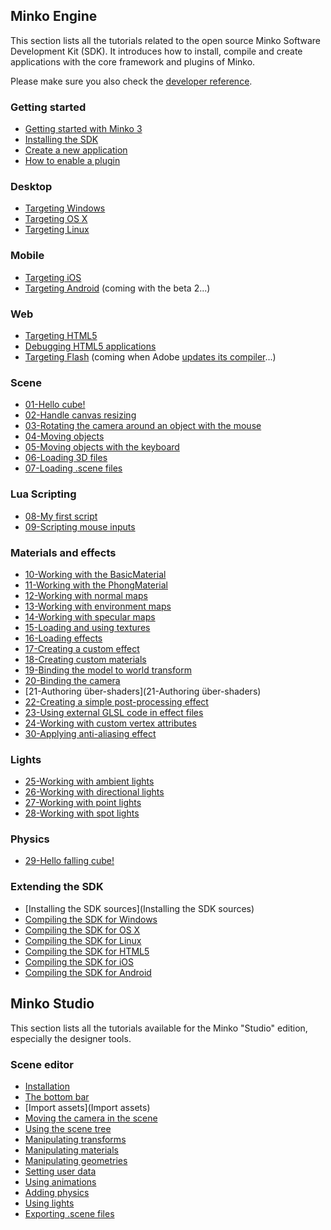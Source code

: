 Minko Engine
------------

This section lists all the tutorials related to the open source Minko Software Development Kit (SDK). It introduces how to install, compile and create applications with the core framework and plugins of Minko.

Please make sure you also check the [developer reference](http://doc.v3.minko.io/reference/).

### Getting started

-   [Getting started with Minko 3](../tutorial/Getting_started_with_Minko_3.md)
-   [Installing the SDK](../tutorial/Installing_the_SDK.md)
-   [Create a new application](../tutorial/Create_a_new_application.md)
-   [How to enable a plugin](../tutorial/How_to_enable_a_plugin.md)

### Desktop

-   [Targeting Windows](../tutorial/Targeting_Windows.md)
-   [Targeting OS X](../tutorial/Targeting_OS_X.md)
-   [Targeting Linux](../tutorial/Targeting_Linux.md)

### Mobile

-   [Targeting iOS](../tutorial/Targeting_iOS.md)
-   [Targeting Android](../tutorial/Targeting_Android.md) (coming with the beta 2...)

### Web

-   [Targeting HTML5](../tutorial/Targeting_HTML5.md)
-   [Debugging HTML5 applications](../tutorial/Debugging_HTML5_applications.md)
-   [Targeting Flash](../tutorial/Targeting_Flash.md) (coming when Adobe [updates its compiler](https://github.com/adobe-flash/crossbridge/issues/28)...)

### Scene

-   [01-Hello cube!](../tutorial/01-01-Hello_cube!.md)
-   [02-Handle canvas resizing](../tutorial/02-02-Handle_canvas_resizing.md)
-   [03-Rotating the camera around an object with the mouse](../tutorial/03-03-Rotating_the_camera_around_an_object_with_the_mouse.md)
-   [04-Moving objects](../tutorial/04-04-Moving_objects.md)
-   [05-Moving objects with the keyboard](../tutorial/05-04-05-Moving_objects_with_the_keyboard.md)
-   [06-Loading 3D files](../tutorial/06-06-Loading_3D_files.md)
-   [07-Loading .scene files](../tutorial/07-07-Loading_.scene_files.md)

### Lua Scripting

-   [08-My first script](../tutorial/08-08-My_first_script.md)
-   [09-Scripting mouse inputs](../tutorial/09-09-Scripting_mouse_inputs.md)

### Materials and effects

-   [10-Working with the BasicMaterial](../tutorial/10-10-Working_with_the_BasicMaterial.md)
-   [11-Working with the PhongMaterial](../tutorial/11-11-Working_with_the_PhongMaterial.md)
-   [12-Working with normal maps ](../tutorial/12-12-Working_with_normal_maps.md)
-   [13-Working with environment maps ](../tutorial/13-13-Working_with_environment_maps.md)
-   [14-Working with specular maps](../tutorial/14-14-Working_with_specular_maps.md)
-   [15-Loading and using textures](../tutorial/15-15-Loading_and_using_textures.md)
-   [16-Loading effects](../tutorial/16-16-Loading_effects.md)
-   [17-Creating a custom effect](../tutorial/17-17-Creating_a_custom_effect.md)
-   [18-Creating custom materials](../tutorial/18-18-Creating_custom_materials.md)
-   [19-Binding the model to world transform](../tutorial/19-19-Binding_the_model_to_world_transform.md)
-   [20-Binding the camera](../tutorial/20-20-Binding_the_camera.md)
-   [21-Authoring über-shaders](21-Authoring über-shaders)
-   [22-Creating a simple post-processing effect](../tutorial/22-22-Creating_a_simple_post-processing_effect.md)
-   [23-Using external GLSL code in effect files](../tutorial/23-23-Using_external_GLSL_code_in_effect_files.md)
-   [24-Working with custom vertex attributes](../tutorial/24-24-Working_with_custom_vertex_attributes.md)
-   [30-Applying anti-aliasing effect](../tutorial/30-30-Applying_anti-aliasing_effect.md)

### Lights

-   [25-Working with ambient lights](../tutorial/25-25-Working_with_ambient_lights.md)
-   [26-Working with directional lights](../tutorial/26-26-Working_with_directional_lights.md)
-   [27-Working with point lights](../tutorial/27-27-Working_with_point_lights.md)
-   [28-Working with spot lights](../tutorial/28-28-Working_with_spot_lights.md)

### Physics

-   [29-Hello falling cube!](../tutorial/29-29-Hello_falling_cube!.md)

### Extending the SDK

-   [Installing the SDK sources](Installing the SDK sources)
-   [Compiling the SDK for Windows](../tutorial/Compiling_the_SDK_for_Windows.md)
-   [Compiling the SDK for OS X](../tutorial/Compiling_the_SDK_for_OSX.md)
-   [Compiling the SDK for Linux](../tutorial/Compiling_the_SDK_for_Linux.md)
-   [Compiling the SDK for HTML5](../tutorial/Compiling_the_SDK_for_HTML5.md)
-   [Compiling the SDK for iOS](../tutorial/Compiling_the_SDK_for_iOS.md)
-   [Compiling the SDK for Android](../tutorial/Compiling_the_SDK_for_Android.md)

Minko Studio
------------

This section lists all the tutorials available for the Minko "Studio" edition, especially the designer tools.

### Scene editor

-   [Installation](Installation)
-   [The bottom bar](../tutorial/The_bottom_bar.md)
-   [Import assets](Import assets)
-   [Moving the camera in the scene](../tutorial/Moving_the_camera_in_the_scene.md)
-   [Using the scene tree](../tutorial/Using_the_scene_tree.md)
-   [Manipulating transforms](../tutorial/Manipulating_transforms.md)
-   [Manipulating materials](../tutorial/Manipulating_materials.md)
-   [Manipulating geometries](../tutorial/Manipulating_geometries.md)
-   [Setting user data](../tutorial/Setting_user_data.md)
-   [Using animations](../tutorial/Using_animations.md)
-   [Adding physics](../tutorial/Adding_physics.md)
-   [Using lights](../tutorial/Using_lights.md)
-   [Exporting .scene files](../tutorial/Exporting_.scene_files.md)

